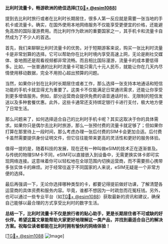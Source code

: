 **比利时流量卡，畅游欧洲的绝佳选择[[TG💪+ @esim1088](https://t.me/s/esim1088)]**

提到去比利时旅行或者在比利时长期居住，很多人第一反应就是需要一张当地的手机卡或流量卡。确实，在国外使用本地网络服务不仅能享受更便宜的价格，还能避免高昂的国际漫游费用。而比利时作为欧洲的重要国家之一，其手机卡和流量卡自然成为了不少人的首选。

首先，我们来聊聊比利时流量卡的优势。对于短期游客来说，购买一张比利时流量卡是非常划算的选择。它可以帮助你在比利时境内享受高速上网，无论是刷社交媒体、查地图还是观看视频都非常流畅。而且相比国际漫游，流量卡的成本要低得多。比如，一张普通的比利时流量卡可能只需几十元人民币，就能让你在几天内尽情使用移动数据，完全不用担心超出预算的问题。

当然，如果你计划在比利时长期居住或者工作，那么选择一张支持本地通话和短信功能的手机卡就显得尤为重要了。这类卡不仅能满足日常通讯需求，还能让你享受到更多增值服务。例如，部分运营商会提供免费的语音通话时长、无限制的短信发送以及多种套餐优惠。此外，这些卡通常还支持绑定银行卡进行支付，极大地方便了日常生活。

那么问题来了，如何选择适合自己的比利时手机卡呢？其实这取决于你的具体需求。如果你只是偶尔去比利时旅游，那么一张预付费的流量卡就足够了；但如果你打算在那里待上一段时间，那么考虑办理一张后付费的SIM卡会更加合适。后付费卡虽然需要提供身份证明文件，但它往往能带来更高的灵活性和更好的服务体验。

值得一提的是，随着科技的发展，现在还有一种叫做eSIM的技术正在逐渐普及。与传统的物理SIM卡不同，eSIM可以直接嵌入到设备中，无需更换实体卡即可实现网络连接。这意味着你可以轻松地在全球范围内切换运营商，而不需要担心携带多张实体卡的麻烦。对于经常往返于不同国家的人来说，eSIM无疑是一个非常方便的选择。

最后再强调一下，无论你选择哪种类型的卡，都要记得提前做好功课，了解清楚各运营商的具体资费和服务内容。毕竟，谁都不想因为一时疏忽而花冤枉钱。另外，也可以通过一些专业平台（如[TG💪+ @esim1088](https://t.me/s/esim1088)）获取最新的资讯和建议，确保自己能够以最合理的方式享受比利时的数字生活。

**总结一下，比利时流量卡不仅是旅行者的贴心助手，更是长期居住者不可或缺的好伙伴。希望这篇文章能帮助大家更好地理解这一类产品，并找到最适合自己的解决方案。祝每位读者都能在比利时拥有愉快的网络体验！**

[[TG💪+ @esim1088](https://t.me/s/esim1088) ![Image](https://i.postimg.cc/4NQfJmqS/Snipaste-2025-05-13-00-14-12.png)]